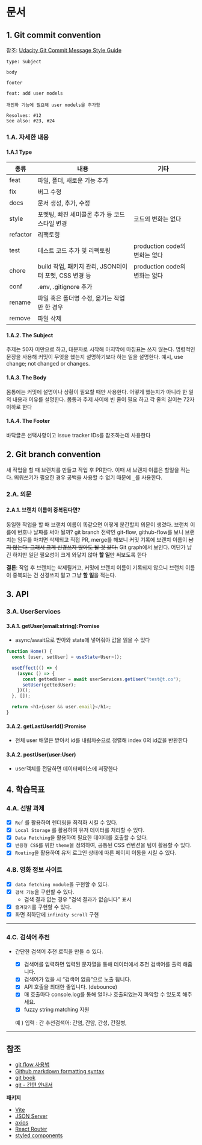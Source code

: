 # 문서

## 1. Git commit convention

참조: [Udacity Git Commit Message Style Guide](https://udacity.github.io/git-styleguide/)

```
type: Subject

body

footer
```

```
feat: add user models

개인화 기능에 필요해 user models을 추가함

Resolves: #12
See also: #23, #24
```

### 1.A. 자세한 내용

#### 1.A.1 **Type**

| 종류     | 내용                                                  | 기타                          |
| -------- | ----------------------------------------------------- | ----------------------------- |
| feat     | 파일, 폴더, 새로운 기능 추가                          |
| fix      | 버그 수정                                             |
| docs     | 문서 생성, 추가, 수정                                 |
| style    | 포멧팅, 빠진 세미콜론 추가 등 코드 스타일 변경        | 코드의 변화는 없다            |
| refactor | 리팩토링                                              |
| test     | 테스트 코드 추가 및 리펙토링                          | production code의 변화는 없다 |
| chore    | build 작업, 패키지 관리, JSON데이터 포멧, CSS 변경 등 | production code의 변화는 없다 |
| conf     | .env, .gitignore 추가                                 |
| rename   | 파일 혹은 폴더명 수정, 옮기는 작업만 한 경우          |
| remove   | 파일 삭제                                             |

#### 1.A.2. **The Subject**

주제는 50자 미만으로 하고, 대문자로 시작해 마지막에 마침표는 쓰지 않는다. 명령적인 문장을 사용해 커밋이 무엇을 했는지 설명하기보다 하는 일을 설명한다. 예시, use change; not changed or changes.

#### 1.A.3. **The Body**

몸통에는 커밋에 설명이나 상황이 필요할 때만 사용한다. 어떻게 했는지가 아니라 한 일의 내용과 이유를 설명한다.
몸통과 주제 사이에 빈 줄이 필요 하고 각 줄의 길이는 72자 이하로 한다

#### 1.A.4. **The Footer**

바닥글은 선택사항이고 issue tracker IDs를 참조하는데 사용한다

## 2. Git branch convention

새 작업을 할 때 브랜치를 만들고 작업 후 PR한다. 이때 새 브랜치 이름은 할일을 적는다. 띄워쓰기가 필요한 경우 공백을 사용할 수 없기 때문에 `_`를 사용한다.

### 2.A. 의문

#### 2.A.1. 브랜치 이름이 중복된다면?

동일한 작업을 할 때 브랜치 이름이 똑같으면 어떻게 분간할지 의문이 생겼다. 브랜치 이름에 번호나 날짜를 써야 될까? git branch 전략인 git-flow, github-flow를 보니 브랜치는 임무를 마치면 삭제되고 직접 PR, merge를 해보니 커밋 기록에 브랜치 이름이 ~~남지 않는다. 그래서 크게 신경쓰지 않아도 될 것 같다.~~ Git graph에서 보인다. 어딘가 남긴 하지만 일단 필요성이 크게 와닿지 않아 **할 일**만 써보도록 한다

**결론**: 작업 후 브랜치는 삭제될거고, 커밋에 브랜치 이름이 기록되지 않으니 브랜치 이름이 중복되는 건 신경쓰지 말고 그냥 **할 일**을 적는다.

## 3. API

### 3.A. UserServices

#### 3.A.1. getUser(email:string):Promise<User>

- async/await으로 받아와 state에 넣어줘야 값을 읽을 수 있다

```ts
function Home() {
  const [user, setUser] = useState<User>();

  useEffect(() => {
    (async () => {
      const gettedUser = await userServices.getUser("test@t.co");
      setUser(gettedUser);
    })();
  }, []);

  return <h1>{user && user.email}</h1>;
}
```

#### 3.A.2. getLastUserId():Promise<number>

- 전체 user 배열은 받아서 id를 내림차순으로 정렬해 index 0의 id값을 반환한다

#### 3.A.2. postUser(user:User)

- user객체를 전달하면 데이터베이스에 저장한다

## 4. 학습목표

### 4.A. 선발 과제

- [x] `Ref` 를 활용하여 렌더링을 최적화 시킬 수 있다.
- [x] `Local Storage` 를 활용하여 유저 데이터를 처리할 수 있다.
- [x] `Data Fetching`을 활용하여 필요한 데이터를 호출할 수 있다.
- [x] `반응형 CSS`를 위한 `theme`을 정의하여, 공통된 CSS 컨벤션을 팀이 활용할 수 있다.
- [x] `Routing`을 활용하여 유저 로그인 상태에 따른 페이지 이동을 시킬 수 있다.

### 4.B. 영화 정보 사이트

- [x] `data fetching module`을 구현할 수 있다.
- [x] `검색 기능`을 구현할 수 있다.
  - 검색 결과 없는 경우 "검색 결과가 없습니다" 표시
- [x] `즐겨찾기`를 구현할 수 있다.
- [x] 화면 최하단에 `infinity scroll` 구현

---

### 4.C. 검색어 추천

- 간단한 검색어 추천 로직을 만들 수 있다.

  - [x] 검색어를 입력하면 입력된 문자열을 통해 데이터에서 추천 검색어를 출력 해줍니다.
  - [x] 검색어가 없을 시 “검색어 없음”으로 노출 됩니다.
  - [x] API 호출을 최대한 줄입니다. (debounce)
  - [x] 매 호출마다 console.log를 통해 얼마나 호출되었는지 파악할 수 있도록 해주세요.
  - [x] fuzzy string matching 지원

  예 ) 입력 : 간 추천검색어: 간염, 간암, 간성, 간질병,

---

## 참조

- [git flow 사용법](https://blckchainetc.tistory.com/352)
- [Github markdown formatting syntax](https://docs.github.com/en/get-started/writing-on-github/getting-started-with-writing-and-formatting-on-github/basic-writing-and-formatting-syntax)
- [git book](https://git-scm.com/book/ko/v2)
- [git - 간편 안내서](http://rogerdudler.github.io/git-guide/index.ko.html)

**패키지**

- [Vite](https://vitejs-kr.github.io)
- [JSON Server](https://github.com/typicode/json-server)
- [axios](https://axios-http.com/kr/)
- [React Router](https://reactrouter.com/docs/en/v6)
- [styled components](https://styled-components.com)
